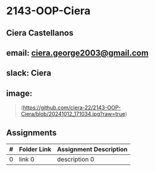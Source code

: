 # 2143-OOP-Ciera
## Ciera Castellanos
## email: ciera.george2003@gmail.com
## slack: Ciera
## image:
>(https://github.com/ciera-22/2143-OOP-Ciera/blob/20241012_171034.jpg?raw=true)
## Assignments

|  #  | Folder Link | Assignment Description |
| :-: | ----------- | ---------------------- |
|  0  | link 0      | description 0          |
